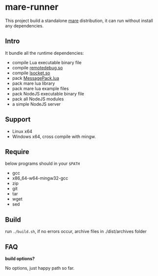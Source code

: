 mare-runner
===========

This project build a standalone [mare](https://github.com/muzuiget/mare) distribution, it can run without install any dependencies.

Intro
-----

It bundle all the runtime dependencies:

* compile Lua executable binary file
* compile [remotedebug.so][remotedebug]
* compile [lsocket.so][lsocket]
* pack [MessagePack.lua][msgpack]
* pack mare lua library
* pack mare lua example files
* pack NodeJS executable binary file
* pack all NodeJS modules
* a simple NodeJS server

[remotedebug]: https://github.com/muzuiget/mare-remotedebug
[lsocket]: https://github.com/cloudwu/lsocket
[msgpack]: https://github.com/fperrad/lua-MessagePack

Support
-------

* Linux x64
* Windows x64, cross compile with mingw.

Require
-------

below programs should in your `$PATH`

* gcc
* x86_64-w64-mingw32-gcc
* zip
* git
* tar
* wget
* sed

Build
-----

run `./build.sh`, if no errors occur, archive files in ./dist/archives folder

FAQ
----

**build options?**

No options, just happy path so far.




